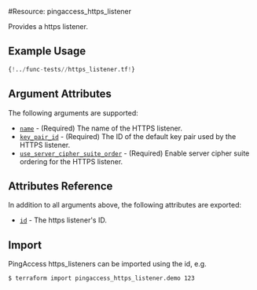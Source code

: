 #Resource: pingaccess_https_listener

Provides a https listener.

## Example Usage
```terraform
{!../func-tests//https_listener.tf!}
```

## Argument Attributes

The following arguments are supported:

- [`name`](#name) - (Required) The name of the HTTPS listener.
- [`key_pair_id`](#key_pair_id) - (Required) The ID of the default key pair used by the HTTPS listener.
- [`use_server_cipher_suite_order`](#use_server_cipher_suite_order) - (Required) Enable server cipher suite ordering for the HTTPS listener.

## Attributes Reference

In addition to all arguments above, the following attributes are exported:

- [`id`](#id) - The https listener's ID.

## Import

PingAccess https_listeners can be imported using the id, e.g.

```shell
$ terraform import pingaccess_https_listener.demo 123
```
